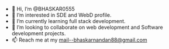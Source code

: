 - 👋 Hi, I’m @BHASKAR0555
- 👀 I’m interested in SDE and WebD profile.
- 🌱 I’m currently learning full stack development.
- 💞️ I’m looking to collaborate on web development and Software development projects.
- 📫 Reach me at my mail--bhaskarnandan88@gmail.com

<!---
BHASKAR0555/BHASKAR0555 is a ✨ special ✨ repository because its `README.md` (this file) appears on your GitHub profile.
You can click the Preview link to take a look at your changes.
--->
